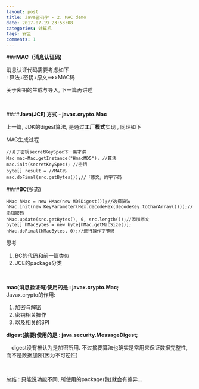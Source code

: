 ```yaml
---
layout: post
title: Java密码学 - 2. MAC demo
date: 2017-07-19 23:53:08
categories: 计算机
tags: 安全 
comments: 1
---
```




﻿###**MAC（消息认证码)**

消息认证代码需要考虑如下  
: 算法+密钥+原文==>>MAC码

关于密钥的生成与导入, 下一篇再讲述

<br>


####**Java(JCE)	方式 - javax.crypto.Mac**

上一篇, JDK的digest算法, 是通过**工厂模式**实现 , 同理如下

MAC生成过程

	//关于密钥secretKeySpec下一篇才讲
	Mac mac=Mac.getInstance("HmacMD5"); //算法
	mac.init(secretKeySpec); //密钥
	byte[] result = //MAC码
	mac.doFinal(src.getBytes());//「原文」的字节码


####**BC**(多态)



    HMac hMac = new HMac(new MD5Digest());//选择算法
    hMac.init(new KeyParameter(Hex.decodeHex(decodeKey.toCharArray())));//添加密码
    hMac.update(src.getBytes(), 0, src.length());//添加原文
    byte[] hMacBytes = new byte[hMac.getMacSize()];
    hMac.doFinal(hMacBytes, 0);//进行操作字节码




思考 

1. BC的代码和前一篇类似
2. JCE的package分类

<br>

**mac(消息验证码)使用的是 :  javax.crypto.Mac;**  
Javax.crypto的作用: 

1. 加密与解密
2.  密钥相关操作
3. 以及相关的SPI 

	  
	

**digest(摘要)使用的是 : java.security.MessageDigest;**

　digest没有被认为是加密所用. 不过摘要算法也确实是常用来保证数据完整性, 而不是数据加密(因为不可逆性)

<br>

总结 : 只能说功能不同, 所使用的package(包)就会有差异...


